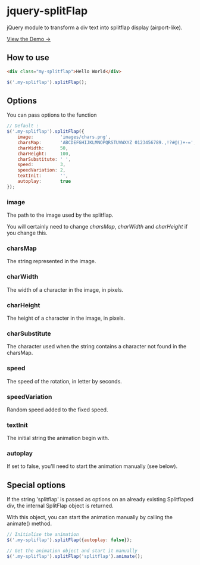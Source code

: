 jquery-splitFlap
================

jQuery module to transform a div text into splitflap display (airport-like).

[View the Demo &rarr;](http://htmlpreview.github.io/?https://github.com/zemax/jquery-splitFlap/blob/master/demo/index.html)

How to use
----------

``` html
<div class="my-splitflap">Hello World</div>
``` 

``` javascript
$('.my-spliflap').splitFlap();
```

Options
-------

You can pass options to the function

``` javascript
// Default :
$('.my-spliflap').splitFlap({
	image:          'images/chars.png',
	charsMap:       'ABCDEFGHIJKLMNOPQRSTUVWXYZ 0123456789.,!?#@()+-=',
	charWidth:      50,
	charHeight:     100,
	charSubstitute: ' ',
	speed:          3,
	speedVariation: 2,
	textInit:       '',
	autoplay:       true
});
```

### image
The path to the image used by the splitflap.

You will certainly need to change *charsMap*, *charWidth* and *charHeight* if you change this.

### charsMap
The string represented in the image.

### charWidth
The width of a character in the image, in pixels.

### charHeight
The height of a character in the image, in pixels.

### charSubstitute
The character used when the string contains a character not found in the charsMap.

### speed
The speed of the rotation, in letter by seconds.

### speedVariation
Random speed added to the fixed speed.

### textInit
The initial string the animation begin with.

### autoplay
If set to false, you'll need to start the animation manually (see below).

Special options
---------------

If the string 'splitflap' is passed as options on an already existing Splitflaped div, the internal SplitFlap object is returned.

With this object, you can start the animation manually by calling the animate() method.

``` javascript
// Initialise the animation
$('.my-spliflap').splitFlap({autoplay: false});

// Get the animation object and start it manually
$('.my-spliflap').splitFlap('splitflap').animate();
```
